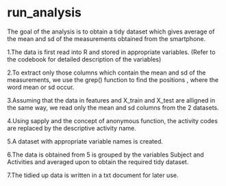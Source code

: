 # run_analysis
The goal of the analysis is to obtain a tidy dataset which gives average of the mean and sd of the measurements obtained from the smartphone.

1.The data is first read into R and stored in appropriate variables.
(Refer to the codebook for detailed description of the variables)

2.To extract only those columns which contain the mean and sd of the measurements, we use the grep() function to find the positions , where the word mean or sd occur.

3.Assuming that the data in features and X_train and X_test are alligned in the same way, we read only the mean and sd columns from the 2 datasets.

4.Using sapply and the concept of anonymous function, the activity codes are replaced by the descriptive activity name.

5.A dataset with appropriate variable names is created.

6.The data is obtained from 5 is grouped by the variables Subject and Activities and averaged upon to obtain the required tidy dataset.

7.The tidied up data is written in a txt document for later use.
